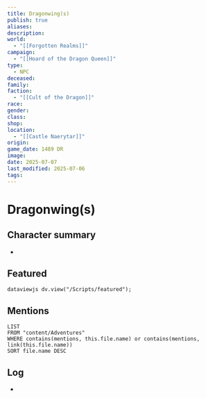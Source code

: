 ```yaml
---
title: Dragonwing(s)
publish: true
aliases:
description: 
world:
  - "[[Forgotten Realms]]"
campaign:
  - "[[Hoard of the Dragon Queen]]"
type:
  - NPC
deceased: 
family: 
faction:
  - "[[Cult of the Dragon]]"
race: 
gender: 
class: 
shop: 
location: 
  - "[[Castle Naerytar]]"
origin: 
game_date: 1489 DR
image: 
date: 2025-07-07
last_modified: 2025-07-06
tags: 
---
```

# Dragonwing(s)

## Character summary
* 

## Featured
```dataviewjs dv.view("/Scripts/featured"); ```
## Mentions
```dataview
LIST
FROM "content/Adventures"
WHERE contains(mentions, this.file.name) or contains(mentions, link(this.file.name))
SORT file.name DESC
```

## Log
* 